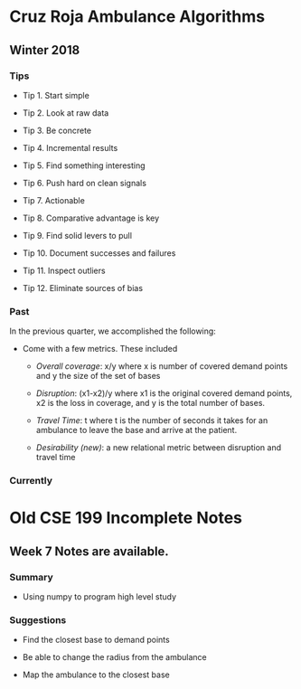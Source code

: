 # Cruz Roja Ambulance Algorithms

## Winter 2018

### Tips

- Tip 1.  Start simple

- Tip 2.  Look at raw data

- Tip 3.  Be concrete

- Tip 4.  Incremental results

- Tip 5.  Find something interesting

- Tip 6.  Push hard on clean signals

- Tip 7.  Actionable

- Tip 8.  Comparative advantage is key

- Tip 9.  Find solid levers to pull

- Tip 10. Document successes and failures

- Tip 11. Inspect outliers

- Tip 12. Eliminate sources of bias



### Past

In the previous quarter, we accomplished the following:

- Come with a few metrics. These included
	- _Overall coverage_: x/y where x is number of covered demand points 
	and y the size of the set of bases
	- _Disruption_: (x1-x2)/y where x1 is the original covered demand
	points, x2 is the loss in coverage, and y is the total number of bases. 

	- _Travel Time_: t where t is the number of seconds it takes for 
	an ambulance to leave the base and arrive at the patient.

	- _Desirability (new)_: a new relational metric between disruption and 
	travel time

### Currently



# Old CSE 199 Incomplete Notes
## Week 7 Notes are available.
### Summary 
- Using numpy to program high level study 

### Suggestions
- Find the closest base to demand points

- Be able to change the radius from the ambulance

- Map the ambulance to the closest base